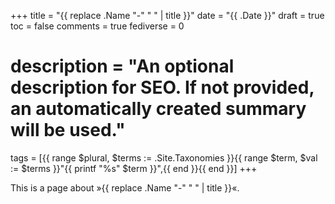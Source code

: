 +++
title = "{{ replace .Name "-" " " | title }}"
date = "{{ .Date }}"
draft = true
toc = false
comments = true
fediverse = 0
# description = "An optional description for SEO. If not provided, an automatically created summary will be used."

tags = [{{ range $plural, $terms := .Site.Taxonomies }}{{ range $term, $val := $terms }}"{{ printf "%s" $term }}",{{ end }}{{ end }}]
+++

This is a page about »{{ replace .Name "-" " " | title }}«.
